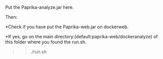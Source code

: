 Put the Paprika-analyze.jar here.

Then:

*Check if you have put the Paprika-web.jar on dockerweb.

*If yes, go on the main directory:(default:paprika-web/dockeranalyze) of this folder where you found the run.sh.

>> ./run.sh

